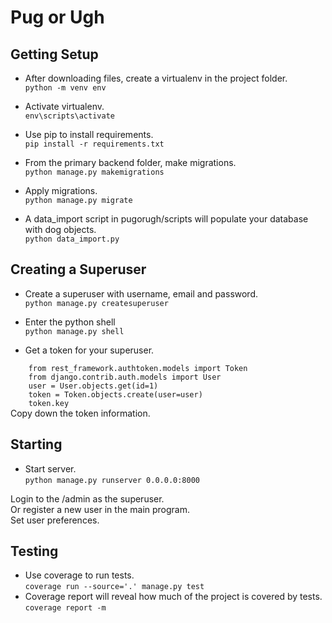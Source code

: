 # Pug or Ugh

## Getting Setup

- After downloading files, create a virtualenv in the project folder.  
`python -m venv env`  
- Activate virtualenv.  
`env\scripts\activate`  
- Use pip to install requirements.  
`pip install -r requirements.txt`  


- From the primary backend folder, make migrations.  
`python manage.py makemigrations`  
- Apply migrations.  
`python manage.py migrate`  

- A data_import script in pugorugh/scripts will populate your database with dog objects.  
`python data_import.py`  

## Creating a Superuser

- Create a superuser with username, email and password.  
`python manage.py createsuperuser`  

- Enter the python shell  
`python manage.py shell`  
- Get a token for your superuser.  

`    from rest_framework.authtoken.models import Token`  
`    from django.contrib.auth.models import User`  
`    user = User.objects.get(id=1)`  
`    token = Token.objects.create(user=user)`  
`    token.key`  
Copy down the token information.

## Starting

- Start server.  
`python manage.py runserver 0.0.0.0:8000`  
  
Login to the /admin as the superuser.  
Or register a new user in the main program.  
Set user preferences.  
  
## Testing  
- Use coverage to run tests.  
`coverage run --source='.' manage.py test`  
- Coverage report will reveal how much of the project is covered by tests.  
`coverage report -m`  

